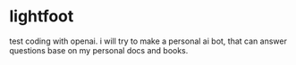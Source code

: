 # lightfoot
test coding with openai. i will try to make a personal ai bot, that can answer questions base on my personal docs and books.

